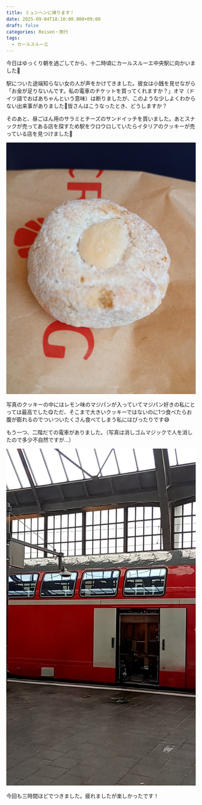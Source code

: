 ```yaml
---
title: ミュンヘンに帰ります！
date: 2025-09-04T18:10:00.000+09:00
draft: false
categories: Reisen・旅行
tags:
  - カールスルーエ
---
```

今日はゆっくり朝を過ごしてから、十二時頃にカールスルーエ中央駅に向かいました🚃

駅についた途端知らない女の人が声をかけてきました。彼女は小銭を見せながら「お金が足りないんです。私の電車のチケットを買ってくれますか？」オマ（ドイツ語でおばあちゃんという意味）は断りましたが、このような少しよくわからない出来事がありました🤔皆さんはこうなったとき、どうしますか？

そのあと、昼ごはん用のサラミとチーズのサンドイッチを買いました。あとスナックが売ってある店を探すため駅をウロウロしていたらイタリアのクッキーが売っている店を見つけました🍪

![イタリアのクッキー](img_20250904_125110092_mfnr.jpg)

写真のクッキーの中にはレモン味のマジパンが入っていてマジパン好きの私にとっては最高でした😋ただ、そこまで大きいクッキーではないのに1つ食べたらお腹が膨れるのでついついたくさん食べてしまう私にはぴったりです😅

もう一つ、二階だての電車がありました。（写真は消しゴムマジックで人を消したので多少不自然ですが…）

![二階だての電車](1756979831193~2.jpg)

今回も三時間ほどでつきました。疲れましたが楽しかったです！
